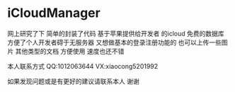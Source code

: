 # iCloudManager

网上研究了下 简单的封装了代码 基于苹果提供给开发者 的icloud 免费的数据库  方便了个人开发者碍于无服务器 又想做基本的登录注册功能的  也可以上传一些图片 其他类型的文档 方便使用 速度也还不错

本人联系方式 QQ:1012063644     VX:xiaocong5201992
    
如果发现问题或是有更好的建议请联系本人 谢谢
